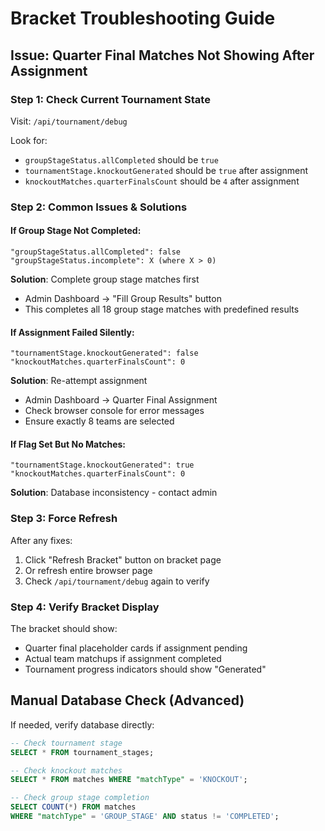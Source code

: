 # Bracket Troubleshooting Guide

## Issue: Quarter Final Matches Not Showing After Assignment

### Step 1: Check Current Tournament State
Visit: `/api/tournament/debug`

Look for:
- `groupStageStatus.allCompleted` should be `true`
- `tournamentStage.knockoutGenerated` should be `true` after assignment
- `knockoutMatches.quarterFinalsCount` should be `4` after assignment

### Step 2: Common Issues & Solutions

#### If Group Stage Not Completed:
```
"groupStageStatus.allCompleted": false
"groupStageStatus.incomplete": X (where X > 0)
```
**Solution**: Complete group stage matches first
- Admin Dashboard → "Fill Group Results" button
- This completes all 18 group stage matches with predefined results

#### If Assignment Failed Silently:
```
"tournamentStage.knockoutGenerated": false
"knockoutMatches.quarterFinalsCount": 0
```
**Solution**: Re-attempt assignment
- Admin Dashboard → Quarter Final Assignment
- Check browser console for error messages
- Ensure exactly 8 teams are selected

#### If Flag Set But No Matches:
```
"tournamentStage.knockoutGenerated": true
"knockoutMatches.quarterFinalsCount": 0
```
**Solution**: Database inconsistency - contact admin

### Step 3: Force Refresh
After any fixes:
1. Click "Refresh Bracket" button on bracket page
2. Or refresh entire browser page
3. Check `/api/tournament/debug` again to verify

### Step 4: Verify Bracket Display
The bracket should show:
- Quarter final placeholder cards if assignment pending
- Actual team matchups if assignment completed
- Tournament progress indicators should show "Generated"

## Manual Database Check (Advanced)
If needed, verify database directly:
```sql
-- Check tournament stage
SELECT * FROM tournament_stages;

-- Check knockout matches  
SELECT * FROM matches WHERE "matchType" = 'KNOCKOUT';

-- Check group stage completion
SELECT COUNT(*) FROM matches 
WHERE "matchType" = 'GROUP_STAGE' AND status != 'COMPLETED';
```

